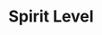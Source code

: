 ---
id: spirit-level
title: Spirit Level
image: /projects/spirit-level/header.jpg
description: An exploration of balance and equilibrium in both physical and metaphysical realms.
content:
  - type: text
    content: Spirit Level is a series that delves into the concept of balance, both in the physical world and in our inner lives. Through a variety of media, this project examines how we strive for and maintain equilibrium in an ever-changing environment.
  - type: text
    content: The installation incorporates suspended elements that respond to air currents, creating a dynamic interplay between stability and motion. Visitors are invited to reflect on their own sense of balance as they navigate the space.
  - type: image
    src: /projects/spirit-level/1.jpg
    alt: Spirit Level installation view
    span: false
  - type: video
    videoId: zKk_mhCGo9A
    span: false
  - type: image
    src: /projects/spirit-level/2.jpg
    alt: Spirit Level artwork detail
  - type: image
    src: /projects/spirit-level/3.jpg
    alt: Spirit Level conceptual piece
  - type: image
    src: /projects/spirit-level/4.jpg
    alt: Spirit Level exhibition overview
---